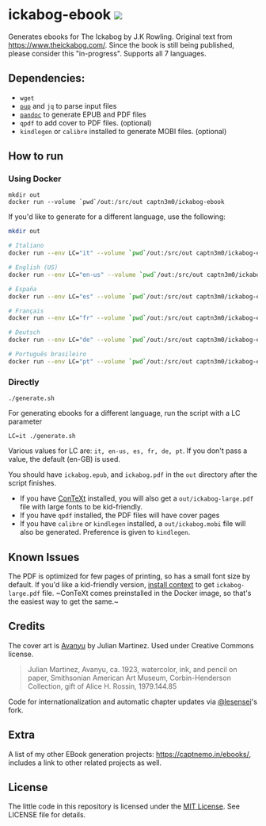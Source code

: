 # ickabog-ebook ![](https://img.shields.io/badge/Chapters%20Published-32%2F34-brightgreen)

Generates ebooks for The Ickabog by J.K Rowling. Original text from https://www.theickabog.com/. Since the book is still being published, please consider this "in-progress". Supports all 7 languages.

## Dependencies:

- `wget`
- [`pup`](https://github.com/ericchiang/pup) and `jq` to parse input files
- [`pandoc`](https://pandoc.org/) to generate EPUB and PDF files
- `qpdf` to add cover to PDF files. (optional)
- `kindlegen` or `calibre` installed to generate MOBI files. (optional)

## How to run

### Using Docker

```
mkdir out
docker run --volume `pwd`/out:/src/out captn3m0/ickabog-ebook
```

If you'd like to generate for a different language, use the following:

```bash
mkdir out

# Italiano
docker run --env LC="it" --volume `pwd`/out:/src/out captn3m0/ickabog-ebook

# English (US)
docker run --env LC="en-us" --volume `pwd`/out:/src/out captn3m0/ickabog-ebook

# España
docker run --env LC="es" --volume `pwd`/out:/src/out captn3m0/ickabog-ebook

# Français
docker run --env LC="fr" --volume `pwd`/out:/src/out captn3m0/ickabog-ebook

# Deutsch
docker run --env LC="de" --volume `pwd`/out:/src/out captn3m0/ickabog-ebook

# Português brasileiro
docker run --env LC="pt" --volume `pwd`/out:/src/out captn3m0/ickabog-ebook
```

### Directly

`./generate.sh`

For generating ebooks for a different language, run the script with a LC parameter

`LC=it ./generate.sh`

Various values for LC are: `it, en-us, es, fr, de, pt`. If you don't pass a value, the default (en-GB) is used.

You should have `ickabog.epub`, and `ickabog.pdf` in the `out` directory after the script finishes.

- If you have [ConTeXt][context] installed, you will also get a `out/ickabog-large.pdf` file with large fonts to be kid-friendly.
- If you have `qpdf` installed, the PDF files will have cover pages
- If you have `calibre` or `kindlegen` installed, a `out/ickabog.mobi` file will also be generated. Preference is given to `kindlegen`.

## Known Issues

The PDF is optimized for few pages of printing, so has a small font size by default. If you'd like a kid-friendly version, [install context][context] to get `ickabog-large.pdf` file. ~ConTeXt comes preinstalled in the Docker image, so that's the easiest way to get the same.~

## Credits

The cover art is [Avanyu](http://edan.si.edu/saam/id/object/1979.144.85) by Julian Martinez. Used under Creative Commons license.

> Julian Martinez, Avanyu, ca. 1923, watercolor, ink, and pencil on paper, Smithsonian American Art Museum, Corbin-Henderson Collection, gift of Alice H. Rossin, 1979.144.85

Code for internationalization and automatic chapter updates via [@lesensei](https://github.com/lesensei/ickabog-ebook/commits/master)'s fork.

## Extra

A list of my other EBook generation projects: https://captnemo.in/ebooks/, includes a link to other related projects as well.

## License

The little code in this repository is licensed under the [MIT License](https://nemo.mit-license.org/). See LICENSE file for details.

[context]: https://wiki.contextgarden.net/Main_Page
